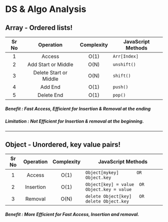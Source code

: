 # DS & Algo Analysis 

##  Array -   Ordered lists! 
|Sr No | Operation | Complexity |JavaScript Methods | 
|:----:|:---------:|:----------:|-----------------|
|1| Access                 | O(1) | `Arr[Index]` | 
|2| Add Start or Middle    | O(N) | `unshift()`  | 
|3| Delete Start or Middle | O(N) | `shift()`    | 
|4| Add End                | O(1) | `push()`     | 
|5| Delete End             | O(1) | `pop()`      |  
##### Benefit    : Fast Access, Efficient for Insertion & Removal at the ending 
##### Limitation : Not Efficient for Insertion & removal at the beginning. 
 
 ***
 
##  Object -   Unordered, key value pairs!
|Sr No | Operation | Complexity |JavaScript Methods | 
|:----:|:---------:|:----------:|-----------------|
|1| Access                 | O(1) | `Object[mykey]       OR Object.key` | 
|2| Insertion              | O(1) | `Object[key] = value  OR Object.key = value`  | 
|3| Removal                | O(N) | `delete Object[key]   OR delete Object.key`   |  
##### Benefit : More Efficient for Fast Access, Insertion and removal.
